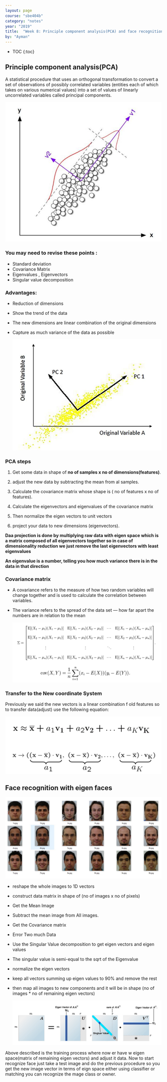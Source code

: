 ```yaml
---
layout: page
course: "sbe404b"
category: "notes"
year: "2019"
title:  "Week 8: Principle component analysis(PCA) and face recognition with PCA"
by: "Ayman"
---
```


* TOC
{:toc}

##  Principle component analysis(PCA)

A statistical procedure that uses an orthogonal transformation to convert a set of observations of possibly correlated variables (entities each of which takes on various numerical values) into a set of values of linearly uncorrelated variables called principal components.

  ![](../images/n9im1.png)

### You may need to revise these points :

*  Standard deviation
* Covariance Matrix
* Eigenvalues , Eigenvectors
* Singular value decomposition

### Advantages: 

* Reduction of dimensions
* Show the trend of the data
* The new dimensions are linear combination of the original dimensions
* Capture as much variance of the data as possible

  ![](../images/n9im2.png)

### PCA steps

1. Get some data in shape of **no of samples x no of dimensions(features)**.

2. adjust the new data by subtracting the mean from al samples.

3. Calculate the covariance matrix whose shape is ( no of features x no of features).

4. Calculate the eigenvectors and eigenvalues of the covariance matrix

5. Then normalize the eigen vectors to unit vectors 

6. project your data to new dimensions (eigenvectors).

**Daa projection is done by multiplying raw data with eigen space which is a matrix composed of all eigenvectors together so in case of dimensionality reduction we just remove the last eigenvectors with least eigenvalues**

**An eigenvalue is a number, telling you how much variance there is in the data in that direction**

### Covariance matrix 

* A covariance refers to the measure of how two random variables will change together and is used to calculate the correlation between
variables.
* The variance refers to the spread of the data set — how far apart the numbers are in relation to the mean

  ![](../images/n9im3.png)

### Transfer to the New coordinate System

Previously we said the new vectors is a linear combination f old features so to transfer data(adjust) use the following equation:

  ![](../images/n9im4.png)

##  Face recognition with eigen faces

  ![](../images/n9im5.png)

* reshape the whole images to 1D vectors
* construct data matrix in shape of (no of images x no of pixels)
* Get the Mean Image
* Subtract the mean image from All images.
* Get the Covariance matrix
* Error Two much Data
* Use the Singular Value decomposition to get eigen vectors and eigen values
* The singular value is semi-equal to the sqrt of the Eigenvalue
* normalize the eigen vectors
* keep all vectors summing up eigen values to 90% and remove the rest
* then map all images to new components and it will be in shape (no of images * no of remaining eigen vectors)

  ![](../images/n9im6.png)

Above described is the training process where now er have w eigen space(matrix of remaining eigen vectors) and adjust it data. Now to start recognize face just take a test image and do the previous procedure so you get the new image vector in terms of eign space either using classifier or matching you can recognize the mage class or owner.

